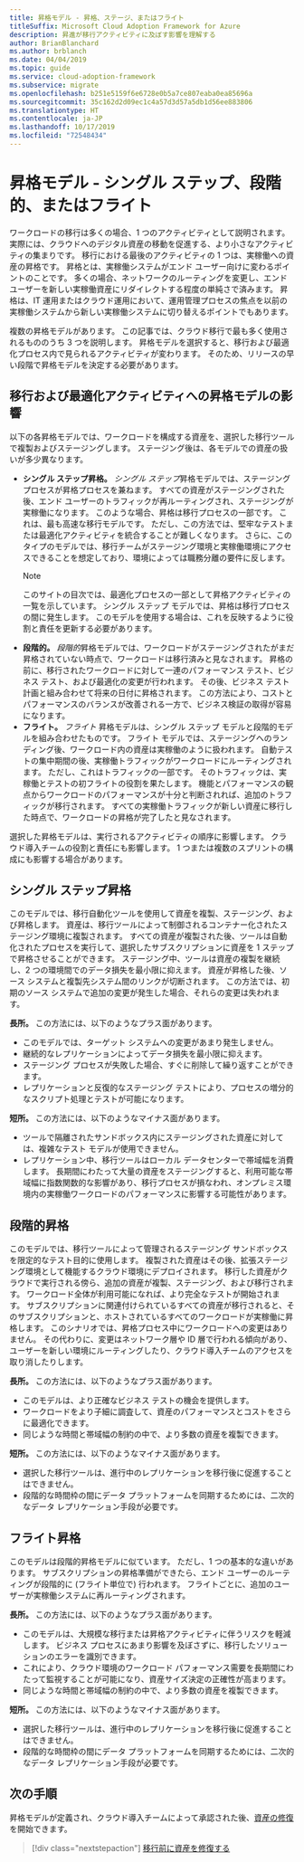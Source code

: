 ```yaml
---
title: 昇格モデル - 昇格、ステージ、またはフライト
titleSuffix: Microsoft Cloud Adoption Framework for Azure
description: 昇進が移行アクティビティに及ぼす影響を理解する
author: BrianBlanchard
ms.author: brblanch
ms.date: 04/04/2019
ms.topic: guide
ms.service: cloud-adoption-framework
ms.subservice: migrate
ms.openlocfilehash: b251e5159f6e6728e0b5a7ce807eaba0ea85696a
ms.sourcegitcommit: 35c162d2d09ec1c4a57d3d57a5db1d56ee883806
ms.translationtype: HT
ms.contentlocale: ja-JP
ms.lasthandoff: 10/17/2019
ms.locfileid: "72548434"
---
```

# <a name="promotion-models---single-step-staged-or-flight"></a>昇格モデル - シングル ステップ、段階的、またはフライト

ワークロードの移行は多くの場合、1 つのアクティビティとして説明されます。 実際には、クラウドへのデジタル資産の移動を促進する、より小さなアクティビティの集まりです。 移行における最後のアクティビティの 1 つは、実稼働への資産の昇格です。 昇格とは、実稼働システムがエンド ユーザー向けに変わるポイントのことです。 多くの場合、ネットワークのルーティングを変更し、エンド ユーザーを新しい実稼働資産にリダイレクトする程度の単純さで済みます。 昇格は、IT 運用またはクラウド運用において、運用管理プロセスの焦点を以前の実稼働システムから新しい実稼働システムに切り替えるポイントでもあります。

複数の昇格モデルがあります。 この記事では、クラウド移行で最も多く使用されるもののうち 3 つを説明します。 昇格モデルを選択すると、移行および最適化プロセス内で見られるアクティビティが変わります。 そのため、リリースの早い段階で昇格モデルを決定する必要があります。

## <a name="impact-of-promotion-model-on-migrate-and-optimize-activities"></a>移行および最適化アクティビティへの昇格モデルの影響

以下の各昇格モデルでは、ワークロードを構成する資産を、選択した移行ツールで複製およびステージングします。 ステージング後は、各モデルでの資産の扱いが多少異なります。

- **シングル ステップ昇格。** *シングル ステップ*昇格モデルでは、ステージング プロセスが昇格プロセスを兼ねます。 すべての資産がステージングされた後、エンド ユーザーのトラフィックが再ルーティングされ、ステージングが実稼働になります。 このような場合、昇格は移行プロセスの一部です。 これは、最も高速な移行モデルです。 ただし、この方法では、堅牢なテストまたは最適化アクティビティを統合することが難しくなります。 さらに、このタイプのモデルでは、移行チームがステージング環境と実稼働環境にアクセスできることを想定しており、環境によっては職務分離の要件に反します。
  > [!NOTE]
  >このサイトの目次では、最適化プロセスの一部として昇格アクティビティの一覧を示しています。 シングル ステップ モデルでは、昇格は移行プロセスの間に発生します。 このモデルを使用する場合は、これを反映するように役割と責任を更新する必要があります。
- **段階的。** *段階的*昇格モデルでは、ワークロードがステージングされたがまだ昇格されていない時点で、ワークロードは移行済みと見なされます。 昇格の前に、移行されたワークロードに対して一連のパフォーマンス テスト、ビジネス テスト、および最適化の変更が行われます。 その後、ビジネス テスト計画と組み合わせて将来の日付に昇格されます。 この方法により、コストとパフォーマンスのバランスが改善される一方で、ビジネス検証の取得が容易になります。
- **フライト。** *フライト* 昇格モデルは、シングル ステップ モデルと段階的モデルを組み合わせたものです。 フライト モデルでは、ステージングへのランディング後、ワークロード内の資産は実稼働のように扱われます。 自動テストの集中期間の後、実稼働トラフィックがワークロードにルーティングされます。 ただし、これはトラフィックの一部です。 そのトラフィックは、実稼働とテストの初フライトの役割を果たします。 機能とパフォーマンスの観点からワークロードのパフォーマンスが十分と判断されれば、追加のトラフィックが移行されます。 すべての実稼働トラフィックが新しい資産に移行した時点で、ワークロードの昇格が完了したと見なされます。

選択した昇格モデルは、実行されるアクティビティの順序に影響します。 クラウド導入チームの役割と責任にも影響します。 1 つまたは複数のスプリントの構成にも影響する場合があります。

## <a name="single-step-promotion"></a>シングル ステップ昇格

このモデルでは、移行自動化ツールを使用して資産を複製、ステージング、および昇格します。 資産は、移行ツールによって制御されるコンテナー化されたステージング環境に複製されます。 すべての資産が複製された後、ツールは自動化されたプロセスを実行して、選択したサブスクリプションに資産を 1 ステップで昇格させることができます。 ステージング中、ツールは資産の複製を継続し、2 つの環境間でのデータ損失を最小限に抑えます。 資産が昇格した後、ソース システムと複製先システム間のリンクが切断されます。 この方法では、初期のソース システムで追加の変更が発生した場合、それらの変更は失われます。

**長所。** この方法には、以下のようなプラス面があります。

- このモデルでは、ターゲット システムへの変更があまり発生しません。
- 継続的なレプリケーションによってデータ損失を最小限に抑えます。
- ステージング プロセスが失敗した場合、すぐに削除して繰り返すことができます。
- レプリケーションと反復的なステージング テストにより、プロセスの増分的なスクリプト処理とテストが可能になります。

**短所。** この方法には、以下のようなマイナス面があります。

- ツールで隔離されたサンドボックス内にステージングされた資産に対しては、複雑なテスト モデルが使用できません。
- レプリケーション中、移行ツールはローカル データセンターで帯域幅を消費します。 長期間にわたって大量の資産をステージングすると、利用可能な帯域幅に指数関数的な影響があり、移行プロセスが損なわれ、オンプレミス環境内の実稼働ワークロードのパフォーマンスに影響する可能性があります。

## <a name="staged-promotion"></a>段階的昇格

このモデルでは、移行ツールによって管理されるステージング サンドボックスを限定的なテスト目的に使用します。 複製された資産はその後、拡張ステージング環境として機能するクラウド環境にデプロイされます。 移行した資産がクラウドで実行される傍ら、追加の資産が複製、ステージング、および移行されます。 ワークロード全体が利用可能になれば、より完全なテストが開始されます。 サブスクリプションに関連付けられているすべての資産が移行されると、そのサブスクリプションと、ホストされているすべてのワークロードが実稼働に昇格します。 このシナリオでは、昇格プロセス中にワークロードへの変更はありません。 その代わりに、変更はネットワーク層や ID 層で行われる傾向があり、ユーザーを新しい環境にルーティングしたり、クラウド導入チームのアクセスを取り消したりします。

**長所。** この方法には、以下のようなプラス面があります。

- このモデルは、より正確なビジネス テストの機会を提供します。
- ワークロードをより子細に調査して、資産のパフォーマンスとコストをさらに最適化できます。
- 同じような時間と帯域幅の制約の中で、より多数の資産を複製できます。

**短所。** この方法には、以下のようなマイナス面があります。

- 選択した移行ツールは、進行中のレプリケーションを移行後に促進することはできません。
- 段階的な時間枠の間にデータ プラットフォームを同期するためには、二次的なデータ レプリケーション手段が必要です。

## <a name="flight-promotion"></a>フライト昇格

このモデルは段階的昇格モデルに似ています。 ただし、1 つの基本的な違いがあります。 サブスクリプションの昇格準備ができたら、エンド ユーザーのルーティングが段階的に (フライト単位で) 行われます。 フライトごとに、追加のユーザーが実稼働システムに再ルーティングされます。

**長所。** この方法には、以下のようなプラス面があります。

- このモデルは、大規模な移行または昇格アクティビティに伴うリスクを軽減します。 ビジネス プロセスにあまり影響を及ぼさずに、移行したソリューションのエラーを識別できます。
- これにより、クラウド環境のワークロード パフォーマンス需要を長期間にわたって監視することが可能になり、資産サイズ決定の正確性が高まります。
- 同じような時間と帯域幅の制約の中で、より多数の資産を複製できます。

**短所。** この方法には、以下のようなマイナス面があります。

- 選択した移行ツールは、進行中のレプリケーションを移行後に促進することはできません。
- 段階的な時間枠の間にデータ プラットフォームを同期するためには、二次的なデータ レプリケーション手段が必要です。

## <a name="next-steps"></a>次の手順

昇格モデルが定義され、クラウド導入チームによって承認された後、[資産の修復](./remediate.md)を開始できます。

> [!div class="nextstepaction"]
> [移行前に資産を修復する](./remediate.md)
